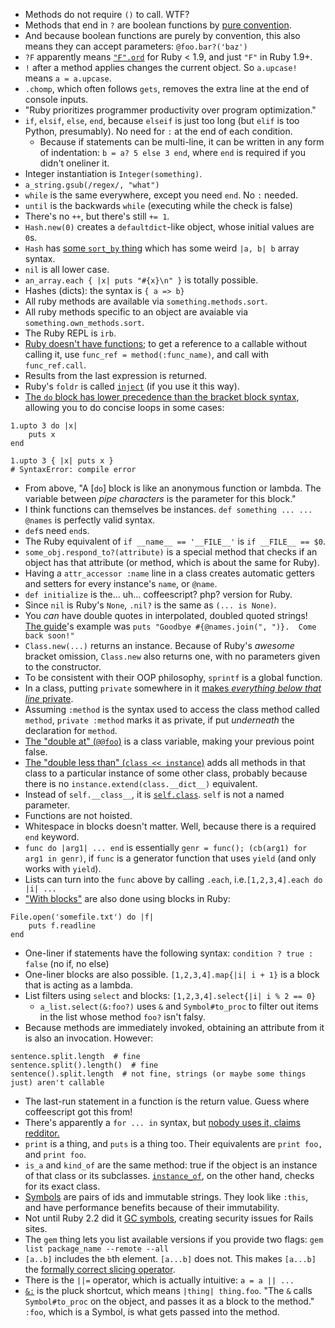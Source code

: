 * Methods do not require `()` to call. WTF?
* Methods that end in `?` are boolean functions by [pure convention](http://stackoverflow.com/a/1345855). 
* And because boolean functions are purely by convention, this also means they can accept parameters: `@foo.bar?('baz')`
* `?F` apparently means [`"F".ord`](http://stackoverflow.com/a/1878406) for Ruby < 1.9, and just `"F"` in Ruby 1.9+.
* `!` after a method applies changes the current object. So `a.upcase!` means `a = a.upcase`.
* `.chomp`, which often follows `gets`, removes the extra line at the end of console inputs.
* "Ruby prioritizes programmer productivity over program optimization."
* `if`, `elsif`, `else`, `end`, because `elseif` is just too long (but `elif` is too Python, presumably). No need for `:` at the end of each condition.
  * Because if statements can be multi-line, it can be written in any form of indentation: `b = a? 5 else 3 end`, where `end` is required if you didn't oneliner it.
* Integer instantiation is `Integer(something)`.
* `a_string.gsub(/regex/, "what")`
* `while` is the same everywhere, except you need `end`. No `:` needed.
* `until` is the backwards `while` (executing while the check is false)
* There's no `++`, but there's still `+= 1`.
* `Hash.new(0)` creates a `defaultdict`-like object, whose initial values are `0`s.
* `Hash` has [some `sort_by` thing](http://gayleforce.wordpress.com/2009/09/28/ruby-sorting-1-when-and-why-to-use-sort_by/) which has some weird `|a, b| b` array syntax.
* `nil` is all lower case.
* `an_array.each { |x| puts "#{x}\n" }` is totally possible.
* Hashes (dicts): the syntax is `{ a => b}`
* All ruby methods are available via `something.methods.sort`.
* All ruby methods specific to an object are avaiable via `something.own_methods.sort`.
* The Ruby REPL is `irb`.
* [Ruby doesn't have functions](http://stackoverflow.com/a/4294660/1558430); to get a reference to a callable without calling it, use `func_ref = method(:func_name)`, and call with `func_ref.call`.
* Results from the last expression is returned.
* Ruby's `foldr` is called [`inject`](http://blog.jayfields.com/2008/03/ruby-inject.html) (if you use it this way).
* [The `do` block has lower precedence than the bracket block syntax](http://stackoverflow.com/a/2122457/1558430), allowing you to do concise loops in some cases:

```
1.upto 3 do |x|
    puts x
end

1.upto 3 { |x| puts x }
# SyntaxError: compile error
```

* From above, "A [`do`] block is like an anonymous function or lambda. The variable between *pipe characters* is the parameter for this block."
* I think functions can themselves be instances. `def something ... ... @names` is perfectly valid syntax.
* `def`s need `end`s.
* The Ruby equivalent of `if __name__ == '__FILE__'` is `if __FILE__ == $0`.
* `some_obj.respond_to?(attribute)` is a special method that checks if an object has that attribute (or method, which is about the same for Ruby).
* Having a `attr_accessor :name` line in a class creates automatic getters and setters for every instance's `name`, or `@name`.
* `def initialize` is the... uh... coffeescript? php? version for Ruby.
* Since `nil` is Ruby's `None`, `.nil?` is the same as `(... is None)`.
* You *can* have double quotes in interpolated, doubled quoted strings! [The guide](https://www.ruby-lang.org/en/documentation/quickstart/3/)'s example was `puts "Goodbye #{@names.join(", ")}.  Come back soon!"`
* `Class.new(...)` returns an instance. Because of Ruby's *awesome* bracket omission, `Class.new` also returns one, with no parameters given to the constructor.
* To be consistent with their OOP philosophy, `sprintf` is a global function.
* In a class, putting `private` somewhere in it [makes *everything below that line* private](http://en.wikibooks.org/wiki/Ruby_Programming/Syntax/Classes#Private).
* Assuming `:method` is the syntax used to access the class method called `method`, `private :method` marks it as private, if put *underneath* the declaration for `method`.
* [The "double at" (`@@foo`)](http://stackoverflow.com/questions/5890118/what-does-variable-mean-in-ruby) is a class variable, making your previous point false.
* [The "double less than" (`class << instance`)](http://stackoverflow.com/questions/6182628/ruby-class-inheritance-what-is-double-less-than) adds all methods in that class to a particular instance of some other class, probably because there is no `instance.extend(class.__dict__)` equivalent.
* Instead of `self.__class__`, it is [`self.class`](http://stackoverflow.com/a/2527911/1558430). `self` is not a named parameter.
* Functions are not hoisted.
* Whitespace in blocks doesn't matter. Well, because there is a required `end` keyword.
* `func do |arg1| ... end` is essentially `genr = func(); (cb(arg1) for arg1 in genr)`, if `func` is a generator function that uses `yield` (and only works with `yield`).
* Lists can turn into the `func` above by calling `.each`, i.e.`[1,2,3,4].each do |i| ...`
* ["With blocks"]() are also done using blocks in Ruby: 

```
File.open('somefile.txt') do |f|
    puts f.readline
end
```

* One-liner if statements have the following syntax: `condition ? true : false` (no if, no else)
* One-liner blocks are also possible. `[1,2,3,4].map{|i| i + 1}` is a block that is acting as a lambda.
* List filters using `select` and blocks: `[1,2,3,4].select{|i| i % 2 == 0}`
  * `a_list.select(&:foo?)` uses `&` and `Symbol#to_proc` to filter out items in the list whose method `foo?` isn't falsy.
* Because methods are immediately invoked, obtaining an attribute from it is also an invocation. However:

```
sentence.split.length  # fine
sentence.split().length()  # fine
sentence().split.length  # not fine, strings (or maybe some things just) aren't callable
```

* The last-run statement in a function is the return value. Guess where coffeescript got this from!
* There's apparently a `for ... in` syntax, but [nobody uses it, claims redditor.](http://www.reddit.com/r/Python/comments/1k74jb/ruby_vs_python/cbm62q6)
* `print` is a thing, and `puts` is a thing too. Their equivalents are `print foo,` and `print foo`.
* `is_a` and `kind_of` are the same method: true if the object is an instance of that class or its subclasses. [`instance_of`](http://stackoverflow.com/a/3893305/1558430), on the other hand, checks for its exact class.
* [Symbols](http://www.troubleshooters.com/codecorn/ruby/symbols.htm#_What_do_symbols_look_like) are pairs of ids and immutable strings. They look like `:this`, and have performance benefits because of their immutability.
* Not until Ruby 2.2 did it [GC symbols](https://bugs.ruby-lang.org/issues/7791), creating security issues for Rails sites.
* The `gem` thing lets you list available versions if you provide two flags: `gem list package_name --remote --all`
* `[a..b]` includes the `b`th element. `[a...b]` does not. This makes `[a...b]` the [formally correct slicing operator](https://blog.nelhage.com/2015/08/indices-point-between-elements/).
* There is the `||=` operator, which is actually intuitive: `a = a || ...`
* [`&:`](http://stackoverflow.com/questions/1961030/ruby-ampersand-colon-shortcut) is the pluck shortcut, which means `|thing| thing.foo`. "The `&` calls `Symbol#to_proc` on the object, and passes it as a block to the method." `:foo`, which is a Symbol, is what gets passed into the method.